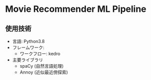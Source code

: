 # Movie Recommender ML Pipeline

## 使用技術

- 言語: Python3.8
- フレームワーク:
  - ワークフロー: kedro
- 主要ライブラリ
  - spaCy (自然言語処理)
  - Annoy (近似最近傍探索)
